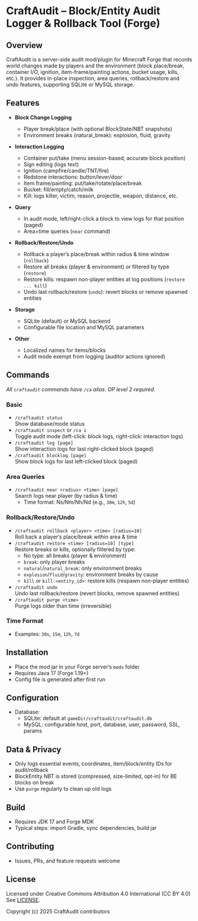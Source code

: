 # CraftAudit – Block/Entity Audit Logger & Rollback Tool (Forge)

## Overview
CraftAudit is a server-side audit mod/plugin for Minecraft Forge that records world changes made by players and the environment (block place/break, container I/O, ignition, item-frame/painting actions, bucket usage, kills, etc.). It provides in-place inspection, area queries, rollback/restore and undo features, supporting SQLite or MySQL storage.

## Features
- **Block Change Logging**
  - Player break/place (with optional BlockState/NBT snapshots)
  - Environment breaks (natural_break): explosion, fluid, gravity

- **Interaction Logging**
  - Container put/take (menu session-based, accurate block position)
  - Sign editing (logs text)
  - Ignition (campfire/candle/TNT/fire)
  - Redstone interactions: button/lever/door
  - Item frame/painting: put/take/rotate/place/break
  - Bucket: fill/empty/catch/milk
  - Kill: logs killer, victim, reason, projectile, weapon, distance, etc.

- **Query**
  - In audit mode, left/right-click a block to view logs for that position (paged)
  - Area+time queries (`near` command)

- **Rollback/Restore/Undo**
  - Rollback a player’s place/break within radius & time window (`rollback`)
  - Restore all breaks (player & environment) or filtered by type (`restore`)
  - Restore kills: respawn non-player entities at log positions (`restore ... kill`)
  - Undo last rollback/restore (`undo`): revert blocks or remove spawned entities

- **Storage**
  - SQLite (default) or MySQL backend
  - Configurable file location and MySQL parameters

- **Other**
  - Localized names for items/blocks
  - Audit mode exempt from logging (auditor actions ignored)

## Commands
_All `craftaudit` commands have `/ca` alias. OP level 2 required._

### Basic
- `/craftaudit status`  
  Show database/mode status
- `/craftaudit inspect` or `/ca i`  
  Toggle audit mode (left-click: block logs, right-click: interaction logs)
- `/craftaudit log [page]`  
  Show interaction logs for last right-clicked block (paged)
- `/craftaudit blocklog [page]`  
  Show block logs for last left-clicked block (paged)

### Area Queries
- `/craftaudit near <radius> <time> [page]`  
  Search logs near player (by radius & time)
  - Time format: Ns/Nm/Nh/Nd (e.g., `30m`, `12h`, `5d`)

### Rollback/Restore/Undo
- `/craftaudit rollback <player> <time> [radius=10]`  
  Roll back a player’s place/break within area & time
- `/craftaudit restore <time> [radius=10] [type]`  
  Restore breaks or kills, optionally filtered by type:
  - No type: all breaks (player & environment)
  - `break`: only player breaks
  - `natural`/`natural_break`: only environment breaks
  - `explosion`/`fluid`/`gravity`: environment breaks by cause
  - `kill` or `kill:<entity_id>`: restore kills (respawn non-player entities)
- `/craftaudit undo`  
  Undo last rollback/restore (revert blocks, remove spawned entities)
- `/craftaudit purge <time>`  
  Purge logs older than time (irreversible)

### Time Format
- Examples: `30s`, `15m`, `12h`, `7d`

## Installation
- Place the mod jar in your Forge server’s `mods` folder  
- Requires Java 17 (Forge 1.19+)
- Config file is generated after first run

## Configuration
- Database:
  - SQLite: default at `gameDir/craftaudit/craftaudit.db`
  - MySQL: configurable host, port, database, user, password, SSL, params

## Data & Privacy
- Only logs essential events, coordinates, item/block/entity IDs for audit/rollback
- BlockEntity NBT is stored (compressed, size-limited, opt-in) for BE blocks on break
- Use `purge` regularly to clean up old logs

## Build
- Requires JDK 17 and Forge MDK
- Typical steps: import Gradle, sync dependencies, build jar

## Contributing
- Issues, PRs, and feature requests welcome

## License
Licensed under Creative Commons Attribution 4.0 International (CC BY 4.0)  
See [LICENSE](LICENSE).

Copyright (c) 2025 CraftAudit contributors
